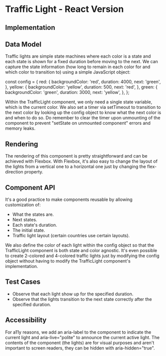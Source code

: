 # Traffic Light - React Version

## Implementation

## Data Model
Traffic lights are simple state machines where each color is a state and each state is shown for a fixed duration before moving to the next. We can capture the state information (how long to remain in each color for and which color to transition to) using a simple JavaScript object:

  const config = {
    red: {
      backgroundColor: 'red',
      duration: 4000,
      next: 'green',
    },
    yellow: {
      backgroundColor: 'yellow',
      duration: 500,
      next: 'red',
    },
    green: {
      backgroundColor: 'green',
      duration: 3000,
      next: 'yellow',
    },
  };

Within the TrafficLight component, we only need a single state variable, which is the current color. We also set a timer via setTimeout to transition to the next color by looking up the config object to know what the next color is and when to do so. Do remember to clear the timer upon unmounting of the component to prevent "setState on unmounted component" errors and memory leaks.

## Rendering
The rendering of this component is pretty straightforward and can be achieved with Flexbox. With Flexbox, it's also easy to change the layout of the lights from a vertical one to a horizontal one just by changing the flex-direction property.

## Component API
It's a good practice to make components reusable by allowing customization of:

  * What the states are.
  * Next states.
  * Each state's duration.
  * The initial state.
  * Traffic light layout (certain countries use certain layouts).
  
We also define the color of each light within the config object so that the TrafficLight component is both state and color agnostic. It's even possible to create 2-colored and 4-colored traffic lights just by modifying the config object without having to modify the TrafficLight component's implementation.

## Test Cases
  * Observe that each light show up for the specified duration.
  * Observe that the lights transition to the next state correctly after the specified duration.

## Accessibility
For a11y reasons, we add an aria-label to the component to indicate the current light and aria-live="polite" to announce the current active light. The contents of the component (the lights) are for visual purposes and aren't important to screen readers, they can be hidden with aria-hidden="true".


